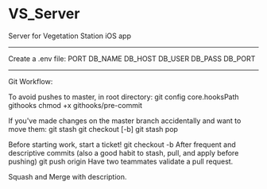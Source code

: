 # VS_Server

Server for Vegetation Station iOS app

---

Create a .env file:
PORT
DB_NAME
DB_HOST
DB_USER
DB_PASS
DB_PORT

---

Git Workflow:

To avoid pushes to master, in root directory:
git config core.hooksPath githooks
chmod +x githooks/pre-commit

If you've made changes on the master branch accidentally and want to move them:
git stash
git checkout [-b] <newOrExistingBranch>
git stash pop

Before starting work, start a ticket!
git checkout -b <newOrExistingBranch>
After frequent and descriptive commits (also a good habit to stash, pull, and apply before pushing)
git push origin <newOrExistingBranch>
Have two teammates validate a pull request.

Squash and Merge with description.

